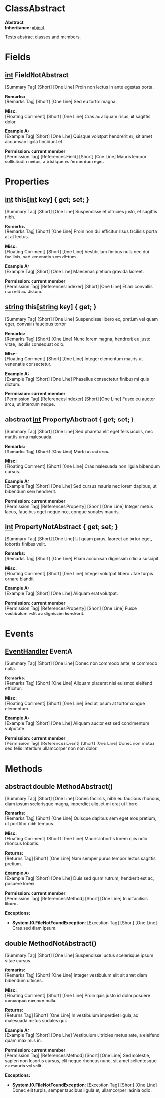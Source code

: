 # ClassAbstract

**Abstract**  
**Inheritance:** [object](https://docs.microsoft.com/en-us/dotnet/api/system.object)  
  
Tests abstract classes and members.  
  
  

# Fields

## [int](https://docs.microsoft.com/en-us/dotnet/api/system.int32) FieldNotAbstract

[Summary Tag] [Short] [One Line] Proin non lectus in ante egestas porta.  
  
  
**Remarks:**  
[Remarks Tag] [Short] [One Line] Sed eu tortor magna.  
  
  
**Misc:**  
[Floating Comment] [Short] [One Line] Cras ac aliquam risus, ut sagittis dolor.  
  
**Example A:**  
[Example Tag] [Short] [One Line] Quisque volutpat hendrerit ex, sit amet accumsan ligula tincidunt et.  
  
  
**Permission: current member**  
[Permission Tag] [References Field] [Short] [One Line] Mauris tempor sollicitudin metus, a tristique ex fermentum eget.  
  
  

# Properties

## [int](https://docs.microsoft.com/en-us/dotnet/api/system.int32) this[[int](https://docs.microsoft.com/en-us/dotnet/api/system.int32) key] { get; set; }

[Summary Tag] [Short] [One Line] Suspendisse et ultricies justo, et sagittis nibh.  
  
  
**Remarks:**  
[Remarks Tag] [Short] [One Line] Proin non dui efficitur risus facilisis porta at at lectus.  
  
  
**Misc:**  
[Floating Comment] [Short] [One Line] Vestibulum finibus nulla nec dui facilisis, sed venenatis sem dictum.  
  
**Example A:**  
[Example Tag] [Short] [One Line] Maecenas pretium gravida laoreet.  
  
  
**Permission: current member**  
[Permission Tag] [References Indexer] [Short] [One Line] Etiam convallis non elit ac dictum.  
  
  

## [string](https://docs.microsoft.com/en-us/dotnet/api/system.string) this[[string](https://docs.microsoft.com/en-us/dotnet/api/system.string) key] { get; }

[Summary Tag] [Short] [One Line] Suspendisse libero ex, pretium vel quam eget, convallis faucibus tortor.  
  
  
**Remarks:**  
[Remarks Tag] [Short] [One Line] Nunc lorem magna, hendrerit eu justo vitae, iaculis consequat odio.  
  
  
**Misc:**  
[Floating Comment] [Short] [One Line] Integer elementum mauris ut venenatis consectetur.  
  
**Example A:**  
[Example Tag] [Short] [One Line] Phasellus consectetur finibus mi quis dictum.  
  
  
**Permission: current member**  
[Permission Tag] [References Indexer] [Short] [One Line] Fusce eu auctor arcu, ut interdum neque.  
  
  

## abstract [int](https://docs.microsoft.com/en-us/dotnet/api/system.int32) PropertyAbstract { get; set; }

[Summary Tag] [Short] [One Line] Sed pharetra elit eget felis iaculis, nec mattis urna malesuada.  
  
  
**Remarks:**  
[Remarks Tag] [Short] [One Line] Morbi at est eros.  
  
  
**Misc:**  
[Floating Comment] [Short] [One Line] Cras malesuada non ligula bibendum cursus.  
  
**Example A:**  
[Example Tag] [Short] [One Line] Sed cursus mauris nec lorem dapibus, ut bibendum sem hendrerit.  
  
  
**Permission: current member**  
[Permission Tag] [References Property] [Short] [One Line] Integer metus lacus, faucibus eget neque nec, congue sodales mauris.  
  
  

## [int](https://docs.microsoft.com/en-us/dotnet/api/system.int32) PropertyNotAbstract { get; set; }

[Summary Tag] [Short] [One Line] Ut quam purus, laoreet ac tortor eget, lobortis finibus velit.  
  
  
**Remarks:**  
[Remarks Tag] [Short] [One Line] Etiam accumsan dignissim odio a suscipit.  
  
  
**Misc:**  
[Floating Comment] [Short] [One Line] Integer volutpat libero vitae turpis ornare blandit.  
  
**Example A:**  
[Example Tag] [Short] [One Line] Aliquam erat volutpat.  
  
  
**Permission: current member**  
[Permission Tag] [References Property] [Short] [One Line] Fusce vestibulum velit ac dignissim hendrerit.  
  
  

# Events

## [EventHandler](https://docs.microsoft.com/en-us/dotnet/api/system.eventhandler) EventA

[Summary Tag] [Short] [One Line] Donec non commodo ante, at commodo nulla.  
  
  
**Remarks:**  
[Remarks Tag] [Short] [One Line] Aliquam placerat nisi euismod eleifend efficitur.  
  
  
**Misc:**  
[Floating Comment] [Short] [One Line] Sed at ipsum at tortor congue elementum.  
  
**Example A:**  
[Example Tag] [Short] [One Line] Aliquam auctor est sed condimentum vulputate.  
  
  
**Permission: current member**  
[Permission Tag] [References Event] [Short] [One Line] Donec non metus sed felis interdum ullamcorper non non dolor.  
  
  

# Methods

## abstract double MethodAbstract()

[Summary Tag] [Short] [One Line] Donec facilisis, nibh eu faucibus rhoncus, diam ipsum scelerisque magna, imperdiet aliquet mi erat ut libero.  
  
  
**Remarks:**  
[Remarks Tag] [Short] [One Line] Quisque dapibus sem eget eros pretium, ut porttitor nibh tempus.  
  
  
**Misc:**  
[Floating Comment] [Short] [One Line] Mauris lobortis lorem quis odio rhoncus lobortis.  
  
**Returns:**  
[Returns Tag] [Short] [One Line] Nam semper purus tempor lectus sagittis pretium.  
  
  
**Example A:**  
[Example Tag] [Short] [One Line] Duis sed quam rutrum, hendrerit est ac, posuere lorem.  
  
  
**Permission: current member**  
[Permission Tag] [References Method] [Short] [One Line] In id facilisis libero.  
  
  
**Exceptions:**  
* **System.IO.FileNotFoundException**: [Exception Tag] [Short] [One Line] Cras sed diam ipsum.  

  

## double MethodNotAbstract()

[Summary Tag] [Short] [One Line] Suspendisse luctus scelerisque ipsum vitae cursus.  
  
  
**Remarks:**  
[Remarks Tag] [Short] [One Line] Integer vestibulum elit sit amet diam bibendum ultrices.  
  
  
**Misc:**  
[Floating Comment] [Short] [One Line] Proin quis justo id dolor posuere consequat non non nulla.  
  
**Returns:**  
[Returns Tag] [Short] [One Line] In vestibulum imperdiet ligula, ac malesuada metus sodales quis.  
  
  
**Example A:**  
[Example Tag] [Short] [One Line] Vestibulum ultricies metus ante, a eleifend quam maximus in.  
  
  
**Permission: current member**  
[Permission Tag] [References Method] [Short] [One Line] Sed molestie, sapien non lobortis cursus, elit neque rhoncus nunc, sit amet pellentesque ex mauris vel velit.  
  
  
**Exceptions:**  
* **System.IO.FileNotFoundException**: [Exception Tag] [Short] [One Line] Donec elit turpis, semper faucibus ligula et, ullamcorper lacinia odio.  

  

